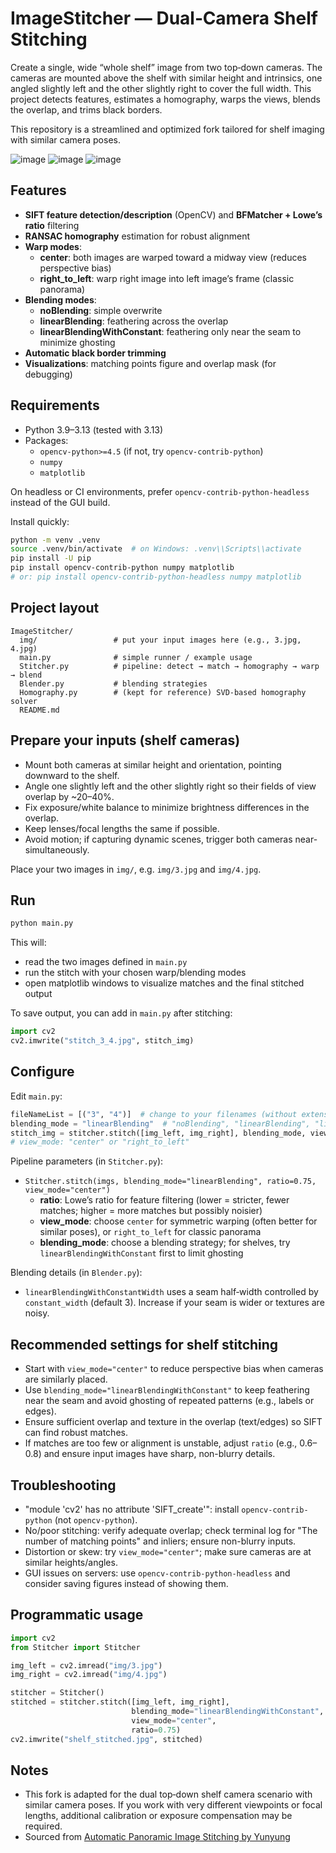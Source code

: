 # ImageStitcher — Dual‑Camera Shelf Stitching

Create a single, wide “whole shelf” image from two top‑down cameras. The cameras are mounted above the shelf with similar height and intrinsics, one angled slightly left and the other slightly right to cover the full width. This project detects features, estimates a homography, warps the views, blends the overlap, and trims black borders.

This repository is a streamlined and optimized fork tailored for shelf imaging with similar camera poses.

![image](https://github.com/user-attachments/assets/f2ff20b1-54c3-4182-a8be-4c0301986d42)
![image](https://github.com/user-attachments/assets/269bc127-dbc9-4efd-82f2-ac661c74858b)
![image](https://github.com/user-attachments/assets/00962c0e-3e86-4b9b-9bc6-58c986186327)

## Features
- **SIFT feature detection/description** (OpenCV) and **BFMatcher + Lowe’s ratio** filtering
- **RANSAC homography** estimation for robust alignment
- **Warp modes**:
  - **center**: both images are warped toward a midway view (reduces perspective bias)
  - **right_to_left**: warp right image into left image’s frame (classic panorama)
- **Blending modes**:
  - **noBlending**: simple overwrite
  - **linearBlending**: feathering across the overlap
  - **linearBlendingWithConstant**: feathering only near the seam to minimize ghosting
- **Automatic black border trimming**
- **Visualizations**: matching points figure and overlap mask (for debugging)


## Requirements
- Python 3.9–3.13 (tested with 3.13)
- Packages:
  - `opencv-python>=4.5` (if not, try `opencv-contrib-python`)
  - `numpy`
  - `matplotlib`

On headless or CI environments, prefer `opencv-contrib-python-headless` instead of the GUI build.

Install quickly:
```bash
python -m venv .venv
source .venv/bin/activate  # on Windows: .venv\\Scripts\\activate
pip install -U pip
pip install opencv-contrib-python numpy matplotlib
# or: pip install opencv-contrib-python-headless numpy matplotlib
```


## Project layout
```
ImageStitcher/
  img/                 # put your input images here (e.g., 3.jpg, 4.jpg)
  main.py              # simple runner / example usage
  Stitcher.py          # pipeline: detect → match → homography → warp → blend
  Blender.py           # blending strategies
  Homography.py        # (kept for reference) SVD-based homography solver
  README.md
```


## Prepare your inputs (shelf cameras)
- Mount both cameras at similar height and orientation, pointing downward to the shelf.
- Angle one slightly left and the other slightly right so their fields of view overlap by ~20–40%.
- Fix exposure/white balance to minimize brightness differences in the overlap.
- Keep lenses/focal lengths the same if possible.
- Avoid motion; if capturing dynamic scenes, trigger both cameras near-simultaneously.

Place your two images in `img/`, e.g. `img/3.jpg` and `img/4.jpg`.


## Run
```bash
python main.py
```
This will:
- read the two images defined in `main.py`
- run the stitch with your chosen warp/blending modes
- open matplotlib windows to visualize matches and the final stitched output

To save output, you can add in `main.py` after stitching:
```python
import cv2
cv2.imwrite("stitch_3_4.jpg", stitch_img)
```


## Configure
Edit `main.py`:
```python
fileNameList = [("3", "4")]  # change to your filenames (without extension)
blending_mode = "linearBlending"  # "noBlending", "linearBlending", "linearBlendingWithConstant"
stitch_img = stitcher.stitch([img_left, img_right], blending_mode, view_mode="center")
# view_mode: "center" or "right_to_left"
```

Pipeline parameters (in `Stitcher.py`):
- `Stitcher.stitch(imgs, blending_mode="linearBlending", ratio=0.75, view_mode="center")`
  - **ratio**: Lowe’s ratio for feature filtering (lower = stricter, fewer matches; higher = more matches but possibly noisier)
  - **view_mode**: choose `center` for symmetric warping (often better for similar poses), or `right_to_left` for classic panorama
  - **blending_mode**: choose a blending strategy; for shelves, try `linearBlendingWithConstant` first to limit ghosting

Blending details (in `Blender.py`):
- `linearBlendingWithConstantWidth` uses a seam half‑width controlled by `constant_width` (default 3). Increase if your seam is wider or textures are noisy.


## Recommended settings for shelf stitching
- Start with `view_mode="center"` to reduce perspective bias when cameras are similarly placed.
- Use `blending_mode="linearBlendingWithConstant"` to keep feathering near the seam and avoid ghosting of repeated patterns (e.g., labels or edges).
- Ensure sufficient overlap and texture in the overlap (text/edges) so SIFT can find robust matches.
- If matches are too few or alignment is unstable, adjust `ratio` (e.g., 0.6–0.8) and ensure input images have sharp, non-blurry details.


## Troubleshooting
- "module 'cv2' has no attribute 'SIFT_create'": install `opencv-contrib-python` (not `opencv-python`).
- No/poor stitching: verify adequate overlap; check terminal log for "The number of matching points" and inliers; ensure non-blurry inputs.
- Distortion or skew: try `view_mode="center"`; make sure cameras are at similar heights/angles.
- GUI issues on servers: use `opencv-contrib-python-headless` and consider saving figures instead of showing them.


## Programmatic usage
```python
import cv2
from Stitcher import Stitcher

img_left = cv2.imread("img/3.jpg")
img_right = cv2.imread("img/4.jpg")

stitcher = Stitcher()
stitched = stitcher.stitch([img_left, img_right],
                           blending_mode="linearBlendingWithConstant",
                           view_mode="center",
                           ratio=0.75)
cv2.imwrite("shelf_stitched.jpg", stitched)
```


## Notes
- This fork is adapted for the dual top‑down shelf camera scenario with similar camera poses. If you work with very different viewpoints or focal lengths, additional calibration or exposure compensation may be required.
- Sourced from [Automatic Panoramic Image Stitching by Yunyung](https://github.com/Yunyung/Automatic-Panoramic-Image-Stitching)
